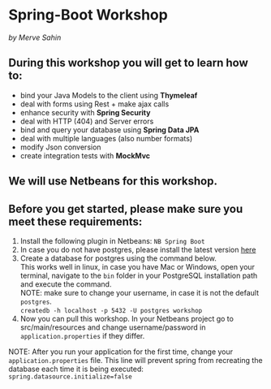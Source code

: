 # Spring-Boot Workshop
_by Merve Sahin_

## During this workshop you will get to learn how to:
- bind your Java Models to the client using **Thymeleaf**
- deal with forms using Rest + make ajax calls
- enhance security with **Spring Security**
- deal with HTTP (404) and Server errors
- bind and query your database using **Spring Data JPA**
- deal with multiple languages (also number formats)
- modify Json conversion
- create integration tests with **MockMvc**

## We will use Netbeans for this workshop.
## Before you get started, please make sure you meet these requirements:

1. Install the following plugin in Netbeans: `NB Spring Boot`
2. In case you do not have postgres, please install the latest version <a href="https://www.postgresql.org/download/">here</a>
3. Create a  database for postgres using the command below.  
This works well in linux, in case you have Mac or Windows, open your terminal, navigate to the `bin` folder in your PostgreSQL installation path and execute the command.  
NOTE: make sure to change your username, in case it is not the default `postgres`.      
`createdb -h localhost -p 5432 -U postgres workshop`
4. Now you can pull this workshop. In your Netbeans project go to src/main/resources
   and change username/password in `application.properties` if they differ.

NOTE: After you run your application for the first time, change your `application.properties` file.
This line will prevent spring from recreating the database each time it is being executed:  
`spring.datasource.initialize=false`
